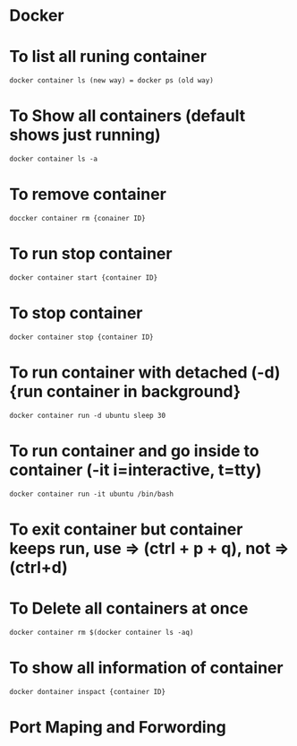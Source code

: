 # Docker
# To list all runing container
    docker container ls (new way) = docker ps (old way)
# To Show all containers (default shows just running)
    docker container ls -a

# To remove container
    doccker container rm {conainer ID}
# To run stop container
    docker container start {container ID}
# To stop container
    docker container stop {container ID}
# To run container with detached (-d) {run container in background}
    docker container run -d ubuntu sleep 30
# To run container and go inside to container (-it i=interactive, t=tty) 
    docker container run -it ubuntu /bin/bash
# To exit container but container keeps run, use => (ctrl + p + q), not => (ctrl+d) 
# To Delete all containers at once
    docker container rm $(docker container ls -aq)
# To show all information of container
    docker dontainer inspact {container ID}

#                       Port Maping and Forwording